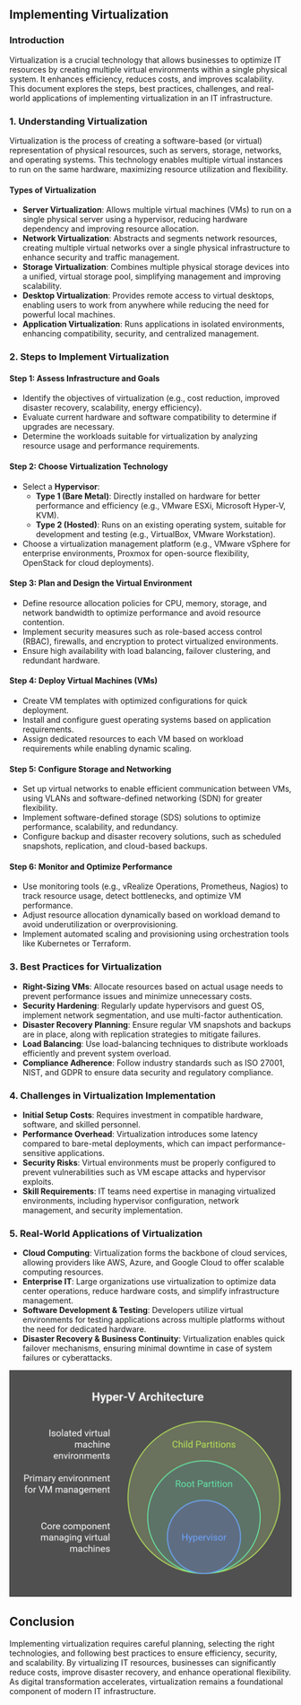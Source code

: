 ## Implementing Virtualization

### Introduction

Virtualization is a crucial technology that allows businesses to optimize IT resources by creating multiple virtual environments within a single physical system. It enhances efficiency, reduces costs, and improves scalability. This document explores the steps, best practices, challenges, and real-world applications of implementing virtualization in an IT infrastructure.

### 1\. ****Understanding Virtualization****

Virtualization is the process of creating a software-based (or virtual) representation of physical resources, such as servers, storage, networks, and operating systems. This technology enables multiple virtual instances to run on the same hardware, maximizing resource utilization and flexibility.

#### ****Types of Virtualization****

- **Server Virtualization**: Allows multiple virtual machines (VMs) to run on a single physical server using a hypervisor, reducing hardware dependency and improving resource allocation.
- **Network Virtualization**: Abstracts and segments network resources, creating multiple virtual networks over a single physical infrastructure to enhance security and traffic management.
- **Storage Virtualization**: Combines multiple physical storage devices into a unified, virtual storage pool, simplifying management and improving scalability.
- **Desktop Virtualization**: Provides remote access to virtual desktops, enabling users to work from anywhere while reducing the need for powerful local machines.
- **Application Virtualization**: Runs applications in isolated environments, enhancing compatibility, security, and centralized management.

### 2\. ****Steps to Implement Virtualization****

#### ****Step 1: Assess Infrastructure and Goals****

- Identify the objectives of virtualization (e.g., cost reduction, improved disaster recovery, scalability, energy efficiency).
- Evaluate current hardware and software compatibility to determine if upgrades are necessary.
- Determine the workloads suitable for virtualization by analyzing resource usage and performance requirements.

#### ****Step 2: Choose Virtualization Technology****

- Select a **Hypervisor**:
  - **Type 1 (Bare Metal)**: Directly installed on hardware for better performance and efficiency (e.g., VMware ESXi, Microsoft Hyper-V, KVM).
  - **Type 2 (Hosted)**: Runs on an existing operating system, suitable for development and testing (e.g., VirtualBox, VMware Workstation).
- Choose a virtualization management platform (e.g., VMware vSphere for enterprise environments, Proxmox for open-source flexibility, OpenStack for cloud deployments).

#### ****Step 3: Plan and Design the Virtual Environment****

- Define resource allocation policies for CPU, memory, storage, and network bandwidth to optimize performance and avoid resource contention.
- Implement security measures such as role-based access control (RBAC), firewalls, and encryption to protect virtualized environments.
- Ensure high availability with load balancing, failover clustering, and redundant hardware.

#### ****Step 4: Deploy Virtual Machines (VMs)****

- Create VM templates with optimized configurations for quick deployment.
- Install and configure guest operating systems based on application requirements.
- Assign dedicated resources to each VM based on workload requirements while enabling dynamic scaling.

#### ****Step 5: Configure Storage and Networking****

- Set up virtual networks to enable efficient communication between VMs, using VLANs and software-defined networking (SDN) for greater flexibility.
- Implement software-defined storage (SDS) solutions to optimize performance, scalability, and redundancy.
- Configure backup and disaster recovery solutions, such as scheduled snapshots, replication, and cloud-based backups.

#### ****Step 6: Monitor and Optimize Performance****

- Use monitoring tools (e.g., vRealize Operations, Prometheus, Nagios) to track resource usage, detect bottlenecks, and optimize VM performance.
- Adjust resource allocation dynamically based on workload demand to avoid underutilization or overprovisioning.
- Implement automated scaling and provisioning using orchestration tools like Kubernetes or Terraform.

### 3\. ****Best Practices for Virtualization****

- **Right-Sizing VMs**: Allocate resources based on actual usage needs to prevent performance issues and minimize unnecessary costs.
- **Security Hardening**: Regularly update hypervisors and guest OS, implement network segmentation, and use multi-factor authentication.
- **Disaster Recovery Planning**: Ensure regular VM snapshots and backups are in place, along with replication strategies to mitigate failures.
- **Load Balancing**: Use load-balancing techniques to distribute workloads efficiently and prevent system overload.
- **Compliance Adherence**: Follow industry standards such as ISO 27001, NIST, and GDPR to ensure data security and regulatory compliance.

### 4\. ****Challenges in Virtualization Implementation****

- **Initial Setup Costs**: Requires investment in compatible hardware, software, and skilled personnel.
- **Performance Overhead**: Virtualization introduces some latency compared to bare-metal deployments, which can impact performance-sensitive applications.
- **Security Risks**: Virtual environments must be properly configured to prevent vulnerabilities such as VM escape attacks and hypervisor exploits.
- **Skill Requirements**: IT teams need expertise in managing virtualized environments, including hypervisor configuration, network management, and security implementation.

### 5\. ****Real-World Applications of Virtualization****

- **Cloud Computing**: Virtualization forms the backbone of cloud services, allowing providers like AWS, Azure, and Google Cloud to offer scalable computing resources.
- **Enterprise IT**: Large organizations use virtualization to optimize data center operations, reduce hardware costs, and simplify infrastructure management.
- **Software Development & Testing**: Developers utilize virtual environments for testing applications across multiple platforms without the need for dedicated hardware.
- **Disaster Recovery & Business Continuity**: Virtualization enables quick failover mechanisms, ensuring minimal downtime in case of system failures or cyberattacks.

![Hyper-V Architecture](/images/Hyper-V%20Architecture.png)

## Conclusion

Implementing virtualization requires careful planning, selecting the right technologies, and following best practices to ensure efficiency, security, and scalability. By virtualizing IT resources, businesses can significantly reduce costs, improve disaster recovery, and enhance operational flexibility. As digital transformation accelerates, virtualization remains a foundational component of modern IT infrastructure.